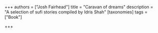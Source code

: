 +++
authors = ["Josh Fairhead"]
title = "Caravan of dreams"
description = "A selection of sufi stories compiled by Idris Shah"
[taxonomies]
tags = ["Book"]

+++

